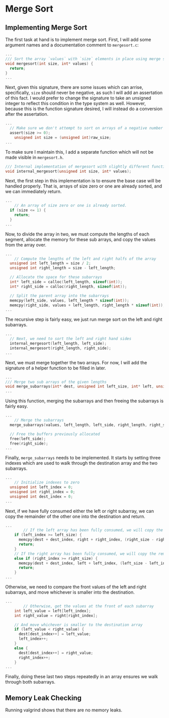 # Merge Sort

## Implementing Merge Sort

The first task at hand is to implement merge sort. First, I will add some argument names and a documentation comment to `mergesort.c`:

```c
...
/// Sort the array `values` with `size` elements in place using merge sort
void mergesort(int size, int* values) {
  return;
}
...
```

Next, given this signature, there are some issues which can arrise, specifically, `size` should never be negative, as such I will add an assertation of this fact. I would prefer to change the signature to take an unsigned integer to reflect this condition in the type system as well. However, because this is the function signature desired, I will instead do a conversion after the assertation.

```c
...
  // Make sure we don't attempt to sort on arrays of a negative number of elements
  assert(size >= 0);
	unsigned int size = (unsigned int)raw_size;
...
```

To make sure I maintain this, I add a separate function which will not be made visible in `mergesort.h`.

```c
/// Internal implementation of mergesort with slightly different function signature to reflect the internal working
void internal_mergesort(unsigned int size, int* values);
```

Next, the first step in this implementation is to ensure the base case will be handled properly. That is, arrays of size zero or one are already sorted, and we can immediately return.

```c
...
	// An array of size zero or one is already sorted.
  if (size <= 1) {
    return;
  }
...
```

Now, to divide the array in two, we must compute the lengths of each segment, allocate the memory for these sub arrays, and copy the values from the array over.

```c
...
	// Compute the lengths of the left and right halfs of the array
  unsigned int left_length = size / 2;
  unsigned int right_length = size - left_length;

  // Allocate the space for these subarrays
  int* left_side = calloc(left_length, sizeof(int));
  int* right_side = calloc(right_length, sizeof(int));

  // Split the parent array into the subarrays
  memcpy(left_side, values, left_length * sizeof(int));
  memcpy(right_side, values + left_length, right_length * sizeof(int));
...
```

The recursive step is fairly easy, we just run merge sort on the left and right subarrays.

```c
...
  // Next, we need to sort the left and right hand sides
  internal_mergesort(left_length, left_side);
  internal_mergesort(right_length, right_side);
...
```

Next, we must merge together the two arrays. For now, I will add the signature of a helper function to be filled in later.

```c
...
/// Merge two sub arrays of the given lengths
void merge_subarrays(int* dest, unsigned int left_size, int* left, unsigned int right_size, int*right);
...
```

Using this function, merging the subarrays and then freeing the subarrays is fairly easy.

```c
...
	// Merge the subarrays
  merge_subarrays(values, left_length, left_side, right_length, right_side);

  // Free the buffers previously allocated
  free(left_side);
  free(right_side);
...
```

Finally, `merge_subarrays` needs to be implemented. It starts by setting three indexes which are used to walk through the destination array and the two subarrays.

```c
...
	// Initialize indexes to zero
  unsigned int left_index = 0;
  unsigned int right_index = 0;
  unsigned int dest_index = 0;
...
```

Next, if we have fully consumed either the left or right subarray, we can copy the remainder of the other one into the destination and return.

```c
...
		// If the left array has been fully consumed, we will copy the remainder of the right array to dest
    if (left_index >= left_size) {
      memcpy(dest + dest_index, right + right_index, (right_size - right_index) * sizeof(int));
      return;
    }
    // If the right array has been fully consumed, we will copy the remainder of the left array to dest
    else if (right_index >= right_size) {
      memcpy(dest + dest_index, left + left_index, (left_size - left_index) * sizeof(int));
      return;
    }
...
```

Otherwise, we need to compare the front values of the left and right subarrays, and move whichever is smaller into the destination.

```c
...
		// Otherwise, get the values at the front of each subarray
    int left_value = left[left_index];
    int right_value = right[right_index];

    // And move whichever is smaller to the destination array
    if (left_value < right_value) {
      dest[dest_index++] = left_value;
      left_index++;
    }
    else {
      dest[dest_index++] = right_value;
      right_index++;
    }
...
```

Finally, doing these last two steps repeatedly in an array ensures we walk through both subarrays.

## Memory Leak Checking

Running valgrind shows that there are no memory leaks.